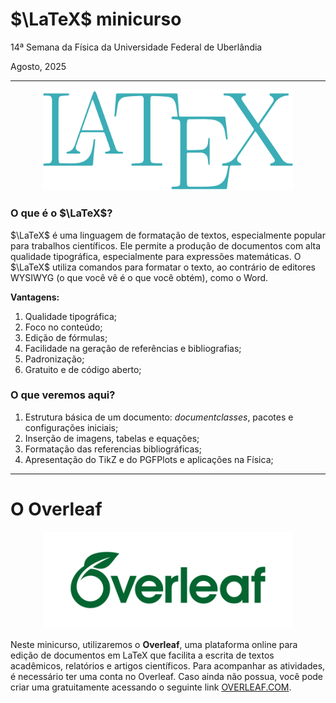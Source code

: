 # $\LaTeX$ minicurso
14ª Semana da Física da Universidade Federal de Uberlândia

Agosto, 2025

---

<p align="center">
  <img src="./latex_logo.png" alt="LaTeX" width="400"/>
</p>

### O que é o $\LaTeX$? 
$\LaTeX$ é uma linguagem de formatação de textos, especialmente popular para trabalhos científicos. Ele permite a produção de documentos com alta qualidade tipográfica, especialmente para expressões matemáticas. O $\LaTeX$ utiliza comandos para formatar o texto, ao contrário de editores WYSIWYG (o que você vê é o que você obtém), como o Word.

**Vantagens:** 
1. Qualidade tipográfica;
2. Foco no conteúdo;
3. Edição de fórmulas;
4. Facilidade na geração de referências e bibliografias;
5. Padronização;
6. Gratuito e de código aberto;

### O que veremos aqui? 
1. Estrutura básica de um documento: _documentclasses_, pacotes e configurações iniciais;
2. Inserção de imagens, tabelas e equações;
3. Formatação das referencias bibliográficas;
4. Apresentação do TikZ e do PGFPlots e aplicações na Física;

---

# O Overleaf

<p align="center">
  <img src="./overleaf_logo.png" alt="LaTeX" width="400"/>
</p>

Neste minicurso, utilizaremos o **Overleaf**, uma plataforma online para edição de documentos em LaTeX que facilita a escrita de textos acadêmicos, relatórios e artigos científicos. Para acompanhar as atividades, é necessário ter uma conta no Overleaf. Caso ainda não possua, você pode criar uma gratuitamente acessando o seguinte link [OVERLEAF.COM](https://www.overleaf.com).